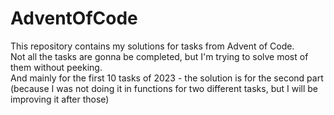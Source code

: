 # AdventOfCode
This repository contains my solutions for tasks from Advent of Code.  
Not all the tasks are gonna be completed, but I'm trying to solve most of them without peeking.  
And mainly for the first 10 tasks of 2023 - the solution is for the second part (because I was not doing it in functions for two different tasks, but I will be improving it after those)  